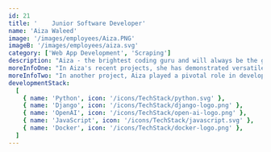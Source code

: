 ```yaml
---
id: 21
title: '	Junior Software Developer'
name: 'Aiza Waleed'
image: '/images/employees/Aiza.PNG'
imageB: '/images/employees/aiza.svg'
category: ['Web App Development', 'Scraping']
description: "Aiza - the brightest coding guru and will always be the go-to person for coding help. She is a proficient coder and a dedicated hard worker. Apart from the world of coding, Aiza embraces the simplicity of life's joys, finding fulfillment in shopping sprees. Moreover, she is a traveler and loves exploring new destinations."
moreInfoOne: "In Aiza's recent projects, she has demonstrated versatile expertise across different domains. Aiza actively contributed to Content Generation and Fine Tuning LLMS. The primary objective was to generate unique content based on user prompts using various OpenAI language models. Aiza utilized LangChain to interact with the language models of OpenAI, and additionally, performed Fine Tuning of GPT3 models. She meticulously compared the performance of different fine-tuned models, identifying the most effective and cost-efficient one. Embeddings were incorporated into this project to measure the uniqueness of the generated content. The target audience for this project included content creators, developers, data scientists, and researchers. Aiza's role as a Full Stack Developer involved leveraging technologies like Python Django and PGVector for seamless content generation and evaluation."
moreInfoTwo: "In another project, Aiza played a pivotal role in developing a web-based platform dedicated to enabling the seamless creation and sale of custom, print-on-demand private label supplements. This platform targeted entrepreneurs and businesses aiming to personalize and sell print-on-demand private-label supplements. In her role as a Full Stack Developer, Aiza utilized technologies such as Django, Javascript, HTML5, CSS3, and Bootstrap to create a user-friendly and efficient platform for entrepreneurs venturing into the personalized supplement market. Aiza's contributions across these projects highlight her proficiency in handling diverse challenges and technologies, showcasing her versatility as a Full Stack Developer."
developmentStack:
  [
    { name: 'Python', icon: '/icons/TechStack/python.svg' },
    { name: 'Django', icon: '/icons/TechStack/django-logo.png' },
    { name: 'OpenAI', icon: '/icons/TechStack/open-ai-logo.png' },
    { name: 'JavaScript', icon: '/icons/TechStack/javascript.svg' },
    { name: 'Docker', icon: '/icons/TechStack/docker-logo.png' },
  ]
---
```

